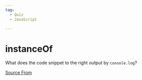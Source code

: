 ```yaml
---
tag:
  - Quiz
  - JavaScript

---
```

  
# instanceOf

What does the code snippet to the right output by `console.log`?


[Source From](https://bigfrontend.dev/quiz/instanceOf)

  